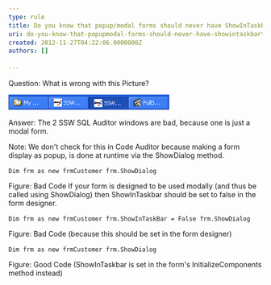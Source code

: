 ```yaml
---
type: rule
title: Do you know that popup/modal forms should never have ShowInTaskbar=True?
uri: do-you-know-that-popupmodal-forms-should-never-have-showintaskbartrue
created: 2012-11-27T04:22:06.0000000Z
authors: []

---
```


​Question: What is wrong with this Picture?

![ Can you tell what is wrong with this Picture?   ​](../../assets/ShowInTaskBar.jpg)

Answer: The 2 SSW SQL Auditor windows are bad, because one is just a modal form.

Note: We don't check for this in Code Auditor because making a form display as popup, is done at runtime via the ShowDialog method.


```
Dim frm as new frmCustomer frm.ShowDialog
```

 Figure: Bad Code
If your form is designed to be used modally (and thus be called using ShowDialog) then ShowInTaskbar should be set to false in the form designer.


```
Dim frm as new frmCustomer frm.ShowInTaskBar = False frm.ShowDialog
```

 Figure: Bad Code (because this should be set in the form designer) 

```
Dim frm as new frmCustomer frm.ShowDialog
```

 Figure: Good Code (ShowInTaskbar is set in the form's InitializeComponents method instead)
